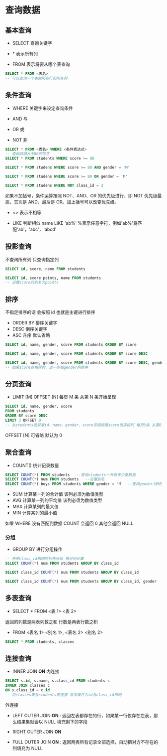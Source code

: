 # 查询数据

## 基本查询

- SELECT 查询关键字

- \* 表示所有列

- FROM 表示将要从哪个表查询

```SQL
SELECT * FROM <表名>
-- 可以查询一个表的所有行和所有列
```

## 条件查询

- WHERE 关键字来设定查询条件

- AND 与

- OR 或

- NOT 非

```sql
SELECT * FROM <表名> WHERE <条件表达式>
-- 查询成绩大于80的学生
SELECT * FROM students WHERE score >= 80

SELECT * FROM studens WHERE score >= 80 AND gender = 'M'

SELECT * FROM studens WHERE score >= 80 OR gender = 'M'

SELECT * FROM studens WHERE NOT class_id = 2
```

如果不加括号，条件运算按照 NOT、AND、OR 的优先级进行，即 NOT 优先级最高，其次是 AND，最后是 OR。加上括号可以改变优先级。

- _<>_ 表示不相等

- LIKE 判断相似 name LIKE 'ab%' %表示任意字符，例如'ab%'将匹配'ab'，'abc'，'abcd'

## 投影查询

不查询所有列 只查询指定列

```sql
SELECT id, score, name FROM students

SELECT id, score points, name FROM students
-- 设置score的别名为points
```

## 排序

不指定排序的话 会按照 id 也就是主键进行排序

- ORDER BY 排序关键字
- DESC 倒序关键字
- ASC 升序 默认省略

```sql
SELECT id, name, gender, score FROM students ORDER BY score

SELECT id, name, gender, score FROM students ORDER BY score DESC

SELECT id, name, gender, score FROM students ORDER BY score DESC, gender
-- 如果score有相同的，进一步按gender列排序
```

## 分页查询

- LIMIT [M] OFFSET [N] 每页 M 条 从第 N 条开始呈现

```sql
SELECT id, name, gender, score
FROM students
ORDER BY score DESC
LIMIT 3 OFFSET 0
-- 从students表获取id、name、gender、score字段按照score倒序排列 每页3条 从第0条开始（SQL索引从0开始） 超出不会报错 会返回一个空集
```

OFFSET [N] 可省略 默认为 0

## 聚合查询

- COUNT() 统计记录数量

```sql
SELECT COUNT(*) FROM students   --查询students一共有多少条数据
SELECT COUNT(*) num FROM students   --设置别名
SELECT COUNT(*) boys FROM students WHERE gender = 'M'  --查询gender为M的一共有多少条
```

- SUM 计算某一列的合计值 该列必须为数值类型
- AVG 计算某一列的平均值 该列必须为数值类型
- MAX 计算某列的最大值
- MIN 计算某列的最小值

如果 WHERE 没有匹配到数据 COUNT 会返回 0 其他会返回 NULL

### 分组

- GROUP BY 进行分组操作

```sql
-- 先把class_id相同的列先分组 再分别计算
SELECT COUNT(*) num FROM students GROUP BY class_id

SELECT class_id COUNT(*) num FROM students GROUP BY class_id

SELECT class_id COUNT(*) num FROM students GROUP BY class_id, gender  --使用多个列分组
```

## 多表查询

- SELECT \* FROM <表 1> <表 2>

返回的列数是两表列数之和 行数是两表行数之积

- FROM <表名 1> <别名 1>, <表名 2> <别名 2>

```sql
SELECT * FROM students, classes
```

## 连接查询

- INNER JOIN **ON** 内连接

```SQL
SELECT s.id, s.name, s.class_id FROM students s
INNER JOIN classes c
ON s.class_id = c.id
-- 将classes表与students表连接 显示条件为id与class_id相同
```

外连接

- LEFT OUTER JOIN **ON** : 返回左表都存在的行，如果某一行仅存在左表，那么结果集就会以 NULL 填充剩下的字段

- RIGHT OUTER JOIN **ON**

- FULL OUTER JOIN **ON** : 返回两表所有记录全部选择，自动把对方不存在的列填充为 NULL
